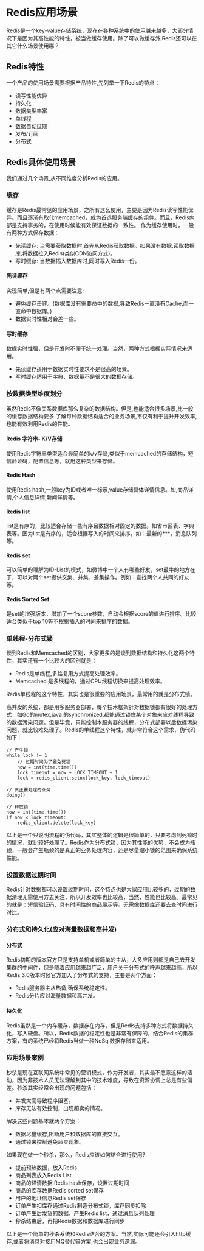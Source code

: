 # Redis应用场景
Redis是一个key-value存储系统，现在在各种系统中的使用越来越多，大部分情况下是因为其高性能的特性，被当做缓存使用。除了可以做缓存外,Redis还可以在其它什么场景使用哪？


## Redis特性
一个产品的使用场景需要根据产品特性,先列举一下Redis的特点：

* 读写性能优异
* 持久化
* 数据类型丰富
* 单线程
* 数据自动过期
* 发布/订阅
* 分布式


## Redis具体使用场景
我们通过几个场景,从不同维度分析Redis的应用。


### 缓存
缓存是Redis最常见的应用场景，之所有这么使用，主要是因为Redis读写性能优异。而且逐渐有取代memcached，成为首选服务端缓存的组件。而且，Redis内部是支持事务的，在使用时候能有效保证数据的一致性。 作为缓存使用时，一般有两种方式保存数据：

* 先读缓存: 当需要获取数据时,首先从Redis获取数据。如果没有数据,读取数据库,将数据拉入Redis(类似CDN访问方式)。
* 写时缓存: 当数据插入数据库时,同时写入Redis一份。

#### 先读缓存
实现简单,但是有两个点需要注意:

* 避免缓存击穿。(数据库没有需要命中的数据,导致Redis一直没有Cache,而一直命中数据库。)
* 数据实时性相对会差一些。

#### 写时缓存
数据实时性强，但是开发时不便于统一处理。当然，两种方式根据实际情况来适用。

* 先读缓存适用于数据实时性要求不是很高的场景。
* 写时缓存适用于字典、数据量不是很大的数据存储。


### 按数据类型维度划分
虽然Redis不像关系数据库那么复杂的数据结构。但是,也能适合很多场景,比一般的缓存数据结构要多.了解每种数据结构适合的业务场景,不仅有利于提升开发效率,也能有效利用Redis的性能。

####  Redis 字符串- K/V存储
使用Redis字符串类型适合最简单的k/v存储,类似于memcached的存储结构，短信验证码，配置信息等，就用这种类型来存储。

####  Redis Hash
使用Redis hash,一般key为ID或者唯一标示,value存储具体详情信息。如,商品详情,个人信息详情,新闻详情等。

#### Redis list
list是有序的，比较适合存储一些有序且数据相对固定的数据。如省市区表、字典表等。因为list是有序的，适合根据写入的时间来排序，如：最新的***，消息队列等。

#### Redis set
可以简单的理解为ID-List的模式，如微博中一个人有哪些好友，set最牛的地方在于，可以对两个set提供交集、并集、差集操作。例如：查找两个人共同的好友等。

#### Redis Sorted Set
是set的增强版本，增加了一个score参数，自动会根据score的值进行排序。比较适合类似于top 10等不根据插入的时间来排序的数据。


### 单线程-分布式锁
谈到Redis和Memcached的区别，大家更多的是谈到数据结构和持久化这两个特性，其实还有一个比较大的区别就是：

* Redis是单线程,多路复用方式提高处理效率。
* Memcached 是多线程的，通过CPU线程切换来提高处理效率。

Redis单线程的这个特性，其实也是很重要的应用场景，最常用的就是分布式锁。

高并发的系统，都是用多服务器部署，每个技术框架针对数据锁都有很好的处理方式，如Go的mutex,java 的synchronized,都能通过锁住某个对象来应对线程导致的数据污染问题。但是毕竟，只能控制本服务器的线程，分布式部署以后数据污染问题，就比较难处理了。Redis的单线程这个特性，就非常符合这个需求，伪代码如下：

```
// 产生锁
while lock != 1
	// 过期时间为了避免死锁
	now = int(time.time())
	lock_timeout = now + LOCK_TIMEOUT + 1
	lock = redis_client.setnx(lock_key, lock_timeout)
	
// 真正要处理的业务
doing()

// 释放锁
now = int(time.time())
if now < lock_timeout:
	redis_client.delete(lock_key)
```

以上是一个只说明流程的伪代码，其实整体的逻辑是很简单的，只要考虑到死锁时的情况，就比较好处理了。Redis作为分布式锁，因为其性能的优势，不会成为瓶颈，一般会产生瓶颈的是真正的业务处理内容，还是尽量缩小锁的范围来确保系统性能。


### 设置数据过期时间
Redis针对数据都可以设置过期时间，这个特点也是大家应用比较多的，过期的数据清理无需使用方去关注，所以开发效率也比较高，当然，性能也比较高。最常见的就是：短信验证码、具有时间性的商品展示等。无需像数据库还要去查时间进行对比。


### 分布式和持久化(应对海量数据和高并发)

#### 分布式
Redis初期的版本官方只是支持单机或者简单的主从，大多应用则都是自己去开发集群的中间件，但是随着应用越来越广泛，用户关于分布式的呼声越来越高，所以Redis 3.0版本时候官方加入了分布式的支持，主要是两个方面：

* Redis服务器主从热备,确保系统稳定性。
* Redis分片应对海量数据和高并发。

#### 持久化
Redis虽然是一个内存缓存，数据存在内存，但是Redis支持多种方式将数据持久化，写入硬盘。所以，Redis数据的稳定性也是非常有保障的，结合Redis的集群方案，有的系统已经将Redis当做一种NoSql数据存储来适用。


### 应用场景案例
秒杀是现在互联网系统中常见的营销模式，作为开发者，其实最不愿意这样的活动，因为非技术人员无法理解到其中的技术难度，导致在资源协调上总是有些偏差。秒杀其实经常会出现的问题包括：

* 并发太高导致程序阻塞。
* 库存无法有效控制，出现超卖的情况。

解决这些问题基本就两个方案：

* 数据尽量缓存,阻断用户和数据库的直接交互。
* 通过锁来控制避免超卖现象。

如果现在做一个秒杀，那么，Redis应该如何结合进行使用?

* 提前预热数据，放入Redis
* 商品列表放入Redis List
* 商品的详情数据 Redis hash保存，设置过期时间
* 商品的库存数据Redis sorted set保存
* 用户的地址信息Redis set保存
* 订单产生扣库存通过Redis制造分布式锁，库存同步扣除
* 订单产生后发货的数据，产生Redis list，通过消息队列处理
* 秒杀结束后，再把Redis数据和数据库进行同步

以上是一个简单的秒杀系统和Redis结合的方案。当然,实际可能还会引入http缓存,或者将消息对接用MQ替代等方案,也会出现业务遗漏。
